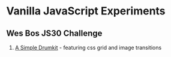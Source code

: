 Vanilla JavaScript Experiments
===

Wes Bos JS30 Challenge
---

1) [A Simple Drumkit](https://whatapalaver.github.io/javascriptings/wes30/simple_drumkit/) - featuring css grid and image transitions